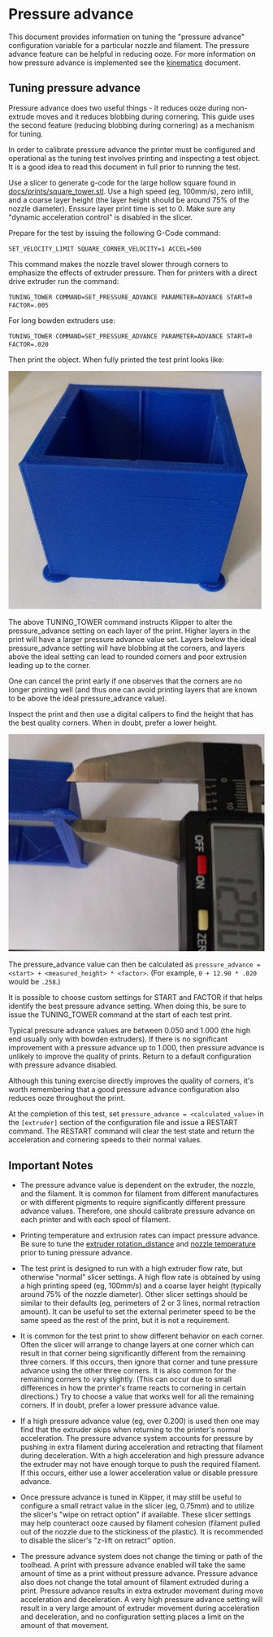# Pressure advance

This document provides information on tuning the "pressure advance"
configuration variable for a particular nozzle and filament. The
pressure advance feature can be helpful in reducing ooze. For more
information on how pressure advance is implemented see the
[kinematics](Kinematics.md) document.

## Tuning pressure advance

Pressure advance does two useful things - it reduces ooze during
non-extrude moves and it reduces blobbing during cornering. This guide
uses the second feature (reducing blobbing during cornering) as a
mechanism for tuning.

In order to calibrate pressure advance the printer must be configured
and operational as the tuning test involves printing and inspecting a
test object. It is a good idea to read this document in full prior to
running the test.

Use a slicer to generate g-code for the large hollow square found in
[docs/prints/square_tower.stl](prints/square_tower.stl). Use a high
speed (eg, 100mm/s), zero infill, and a coarse layer height (the layer
height should be around 75% of the nozzle diameter). Enssure layer print time is set to 0. Make sure any
"dynamic acceleration control" is disabled in the slicer.

Prepare for the test by issuing the following G-Code command:
```
SET_VELOCITY_LIMIT SQUARE_CORNER_VELOCITY=1 ACCEL=500
```
This command makes the nozzle travel slower through corners to
emphasize the effects of extruder pressure. Then for printers with a
direct drive extruder run the command:
```
TUNING_TOWER COMMAND=SET_PRESSURE_ADVANCE PARAMETER=ADVANCE START=0 FACTOR=.005
```
For long bowden extruders use:
```
TUNING_TOWER COMMAND=SET_PRESSURE_ADVANCE PARAMETER=ADVANCE START=0 FACTOR=.020
```
Then print the object. When fully printed the test print looks like:

![tuning_tower](img/tuning_tower.jpg)

The above TUNING_TOWER command instructs Klipper to alter the
pressure_advance setting on each layer of the print. Higher layers in
the print will have a larger pressure advance value set. Layers below
the ideal pressure_advance setting will have blobbing at the corners,
and layers above the ideal setting can lead to rounded corners and
poor extrusion leading up to the corner.

One can cancel the print early if one observes that the corners are no
longer printing well (and thus one can avoid printing layers that are
known to be above the ideal pressure_advance value).

Inspect the print and then use a digital calipers to find the height
that has the best quality corners. When in doubt, prefer a lower
height.

![tune_pa](img/tune_pa.jpg)

The pressure_advance value can then be calculated as `pressure_advance
= <start> + <measured_height> * <factor>`. (For example, `0 + 12.90 *
.020` would be `.258`.)

It is possible to choose custom settings for START and FACTOR if that
helps identify the best pressure advance setting. When doing this, be
sure to issue the TUNING_TOWER command at the start of each test
print.

Typical pressure advance values are between 0.050 and 1.000 (the high
end usually only with bowden extruders). If there is no significant
improvement with a pressure advance up to 1.000, then pressure advance
is unlikely to improve the quality of prints. Return to a default
configuration with pressure advance disabled.

Although this tuning exercise directly improves the quality of
corners, it's worth remembering that a good pressure advance
configuration also reduces ooze throughout the print.

At the completion of this test, set
`pressure_advance = <calculated_value>` in the `[extruder]` section of
the configuration file and issue a RESTART command. The RESTART
command will clear the test state and return the acceleration and
cornering speeds to their normal values.

## Important Notes

* The pressure advance value is dependent on the extruder, the nozzle,
  and the filament. It is common for filament from different
  manufactures or with different pigments to require significantly
  different pressure advance values. Therefore, one should calibrate
  pressure advance on each printer and with each spool of filament.

* Printing temperature and extrusion rates can impact pressure
  advance. Be sure to tune the
  [extruder rotation_distance](Rotation_Distance.md#calibrating-rotation_distance-on-extruders)
  and
  [nozzle temperature](http://reprap.org/wiki/Triffid_Hunter%27s_Calibration_Guide#Nozzle_Temperature)
  prior to tuning pressure advance.

* The test print is designed to run with a high extruder flow rate,
  but otherwise "normal" slicer settings. A high flow rate is obtained
  by using a high printing speed (eg, 100mm/s) and a coarse layer
  height (typically around 75% of the nozzle diameter). Other slicer
  settings should be similar to their defaults (eg, perimeters of 2 or
  3 lines, normal retraction amount). It can be useful to set the
  external perimeter speed to be the same speed as the rest of the
  print, but it is not a requirement.

* It is common for the test print to show different behavior on each
  corner. Often the slicer will arrange to change layers at one corner
  which can result in that corner being significantly different from
  the remaining three corners. If this occurs, then ignore that corner
  and tune pressure advance using the other three corners. It is also
  common for the remaining corners to vary slightly. (This can occur
  due to small differences in how the printer's frame reacts to
  cornering in certain directions.) Try to choose a value that works
  well for all the remaining corners. If in doubt, prefer a lower
  pressure advance value.

* If a high pressure advance value (eg, over 0.200) is used then one
  may find that the extruder skips when returning to the printer's
  normal acceleration. The pressure advance system accounts for
  pressure by pushing in extra filament during acceleration and
  retracting that filament during deceleration. With a high
  acceleration and high pressure advance the extruder may not have
  enough torque to push the required filament. If this occurs, either
  use a lower acceleration value or disable pressure advance.

* Once pressure advance is tuned in Klipper, it may still be useful to
  configure a small retract value in the slicer (eg, 0.75mm) and to
  utilize the slicer's "wipe on retract option" if available. These
  slicer settings may help counteract ooze caused by filament cohesion
  (filament pulled out of the nozzle due to the stickiness of the
  plastic). It is recommended to disable the slicer's "z-lift on
  retract" option.

* The pressure advance system does not change the timing or path of
  the toolhead. A print with pressure advance enabled will take the
  same amount of time as a print without pressure advance. Pressure
  advance also does not change the total amount of filament extruded
  during a print. Pressure advance results in extra extruder movement
  during move acceleration and deceleration. A very high pressure
  advance setting will result in a very large amount of extruder
  movement during acceleration and deceleration, and no configuration
  setting places a limit on the amount of that movement.
